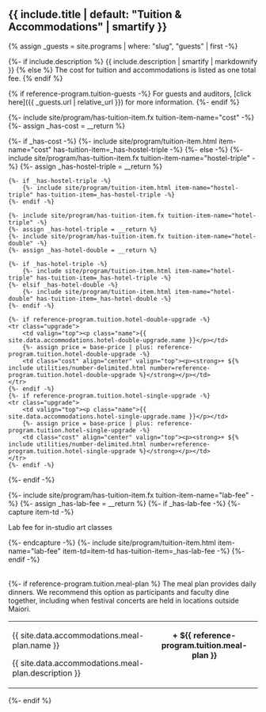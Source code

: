 ## {{ include.title | default: "Tuition & Accommodations" | smartify }}

{% assign _guests = site.programs | where: "slug", "guests" | first -%}

{%- if include.description %}
{{ include.description | smartify | markdownify }}
{% else %}
The cost for tuition and accommodations is listed as one total fee.
{% endif %}

{% if reference-program.tuition-guests -%}
For guests and auditors, [click here]({{ _guests.url | relative_url }}) for more information.
{%- endif %}

<table>
<tbody>

{%- include site/program/has-tuition-item.fx tuition-item-name="cost" -%}
{%- assign _has-cost = __return %}

{%- if _has-cost -%}
    {%- include site/program/tuition-item.html item-name="cost" has-tuition-item=_has-hostel-triple -%}
{%- else -%}
    {%- include site/program/has-tuition-item.fx tuition-item-name="hostel-triple" -%}
    {%- assign _has-hostel-triple = __return %}

    {%- if _has-hostel-triple -%}
        {%- include site/program/tuition-item.html item-name="hostel-triple" has-tuition-item=_has-hostel-triple -%}
    {%- endif -%}

    {%- include site/program/has-tuition-item.fx tuition-item-name="hotel-triple" -%}
    {%- assign _has-hotel-triple = __return %}
    {%- include site/program/has-tuition-item.fx tuition-item-name="hotel-double" -%}
    {%- assign _has-hotel-double = __return %}

    {%- if _has-hotel-triple -%}
        {%- include site/program/tuition-item.html item-name="hotel-triple" has-tuition-item=_has-hotel-triple -%}
    {%- elsif _has-hotel-double -%}
        {%- include site/program/tuition-item.html item-name="hotel-double" has-tuition-item=_has-hotel-double -%}
    {%- endif -%}

    {%- if reference-program.tuition.hotel-double-upgrade -%}
    <tr class="upgrade">
        <td valign="top"><p class="name">{{ site.data.accommodations.hotel-double-upgrade.name }}</p></td>
        {%- assign price = base-price | plus: reference-program.tuition.hotel-double-upgrade -%}
        <td class="cost" align="center" valign="top"><p><strong>+ ${% include utilities/number-delimited.html number=reference-program.tuition.hotel-double-upgrade %}</strong></p></td>
    </tr>
    {%- endif -%}
    {%- if reference-program.tuition.hotel-single-upgrade -%}
    <tr class="upgrade">
        <td valign="top"><p class="name">{{ site.data.accommodations.hotel-single-upgrade.name }}</p></td>
        {%- assign price = base-price | plus: reference-program.tuition.hotel-single-upgrade -%}
        <td class="cost" align="center" valign="top"><p><strong>+ ${% include utilities/number-delimited.html number=reference-program.tuition.hotel-single-upgrade %}</strong></p></td>
    </tr>
    {%- endif -%}
{%- endif -%}

{%- include site/program/has-tuition-item.fx tuition-item-name="lab-fee" -%}
{%- assign _has-lab-fee = __return %}
{%- if _has-lab-fee -%}
    {%- capture item-td -%}
        <p class="name">Lab fee for in-studio art classes</p>
    {%- endcapture -%}
    {%- include site/program/tuition-item.html item-name="lab-fee" item-td=item-td has-tuition-item=_has-lab-fee -%}
{%- endif -%}
</tbody>
</table>


{%- if reference-program.tuition.meal-plan %}
The meal plan provides daily dinners. We recommend this option as participants and faculty dine together, including when festival concerts are held in locations outside Maiori.

<table>
<tbody>
    <tr>
        <td>
            <p class="name">{{ site.data.accommodations.meal-plan.name }}</p>
            <p class="description">{{ site.data.accommodations.meal-plan.description }}</p>
        </td><td class="cost" align="center" valign="top"><p><strong>+ ${{ reference-program.tuition.meal-plan }}</strong></p></td>
    </tr>
</tbody>
</table>
{%- endif %}